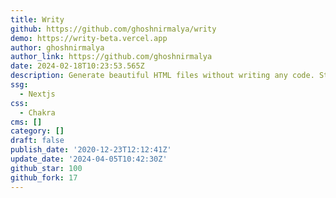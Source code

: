 ```yaml
---
title: Writy
github: https://github.com/ghoshnirmalya/writy
demo: https://writy-beta.vercel.app
author: ghoshnirmalya
author_link: https://github.com/ghoshnirmalya
date: 2024-02-18T10:23:53.565Z
description: Generate beautiful HTML files without writing any code. Still in beta!
ssg:
  - Nextjs
css:
  - Chakra
cms: []
category: []
draft: false
publish_date: '2020-12-23T12:12:41Z'
update_date: '2024-04-05T10:42:30Z'
github_star: 100
github_fork: 17
---
```

